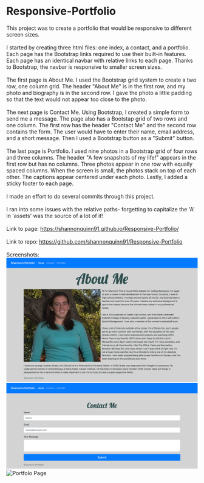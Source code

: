 # Responsive-Portfolio
This project was to create a portfolio that would be responsive to different screen sizes. 
<br>
<br>
I started by creating three html files: one index, a contact, and a portfolio. Each page has the Bootstrap links required to use their built-in features. 
Each page has an identical navbar with relative links to each page. Thanks to Bootstrap, the navbar is responsive to smaller screen sizes. 
<br>
<br>
The first page is About Me. I used the Bootstrap grid system to create a two row, one column grid. The header "About Me" is in the first row, and my photo and biography is in the second row. I gave the photo a little padding so that the text would not appear too close to the photo. 
<br>
<br>
The next page is Contact Me. Using Bootstrap, I created a simple form to send me a message. The page also has a Bootstap grid of two rows and one column. The first row has the header "Contact Me" and the second row contains the form. The user would have to enter their name, email address, and a short message. Then I used a Bootstrap button as a "Submit" button. 
<br>
<br>
The last page is Portfolio. I used nine photos in a Bootstrap grid of four rows and three columns. The header "A few snapshots of my life!" appears in the first row but has no columns. Three photos appear in one row with equally spaced columns. When the screen is small, the photos stack on top of each other. The captions appear centered under each photo. 
Lastly, I added a sticky footer to each page.
<br> 
<br> 
I made an effort to do several commits through this project. 
<br>
<br>
I ran into some issues with the relative paths- forgetting to capitalize the 'A' in 'assets' was the source of a lot of it! 
<br>
<br>
Link to page: https://shannonquinn91.github.io/Responsive-Portfolio/ 
<br>
<br>
Link to repo: https://github.com/shannonquinn91/Responsive-Portfolio
<br>
<br>
Screenshots:
![About Me Page](Assets/_Users_shannonquinn_Desktop_Responsive-Portfolio_index.html.png)
![Contact Me Page](Assets/_Users_shannonquinn_Desktop_Responsive-Portfolio_contact.html.png)
![Portfolo Page](Assets/_Users_shannonquinn_Desktop_Responsive-Portfolio_portfolio.html.png)
